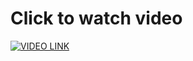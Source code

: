 # Click to watch video
[![VIDEO LINK](http://img.youtube.com/vi/jiD5CuX69HE/0.jpg)](https://www.youtube.com/watch?v=jiD5CuX69HE)
